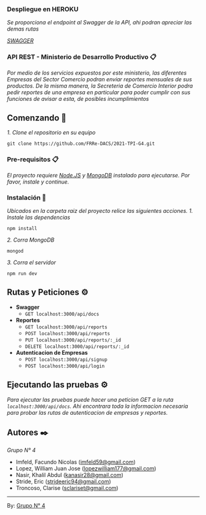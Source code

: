 ### Despliegue en HEROKU 
_Se proporciona el endpoint al Swagger de la API, ahi podran apreciar las demas rutas_

_[SWAGGER](https://ministeriodesarrolloproductivo.herokuapp.com/api/docs/)_
### API REST - Ministerio de Desarrollo Productivo 📋

_Por medio de los servicios expuestos por este ministerio, las diferentes Empresas del Sector Comercio podran enviar reportes mensuales de sus productos. De la misma manera, la Secreteria de Comercio Interior podra pedir reportes de una empresa en particular para poder cumplir con sus funciones de avisar a esta, de posibles incumplimientos_

## Comenzando 🚀

_1. Clone el repositorio en su equipo_

```git
git clone https://github.com/FRRe-DACS/2021-TPI-G4.git
```

### Pre-requisitos 📋

_El proyecto requiere [Node.JS](https://nodejs.org/es/) y [MongoDB](https://www.mongodb.com/es) instalado para ejecutarse. Por favor, instale y continue._

### Instalación 🔧
_Ubicados en la carpeta raiz del proyecto relice las siguientes acciones._
_1. Instale las dependencias_

```
npm install
```
_2. Corra MongoDB_

```
mongod
```
_3. Corra el servidor_

```
npm run dev
```
## Rutas y Peticiones ⚙
- **Swagger**
    - ```GET localhost:3000/api/docs```
- **Reportes**
    - ```GET localhost:3000/api/reports```
    - ```POST localhost:3000/api/reports```
    - ```PUT localhost:3000/api/reports/:_id```
    - ```DELETE localhost:3000/api/reports/:_id```
- **Autenticacion de Empresas**
    - ```POST localhost:3000/api/signup```
    - ```POST localhost:3000/api/login```
## Ejecutando las pruebas ⚙️

_Para ejecutar las pruebas puede hacer una peticion GET a la ruta ```localhost:3000/api/docs```. Ahi encontrara toda la informacion necesaria para probar las rutas de autenticacion de empresas y reportes._



## Autores ✒️

_Grupo N° 4_

* Imfeld, Facundo Nicolas ([imfeld59@gmail.com](mailto:imfeld59@gmail.com))
* Lopez, William Juan Jose ([lopezwilliam177@gmail.com](mailto:lopezwilliam177@gmail.com))
* Nasir, Khalil Abdul ([kanasir28@gmail.com](mailto:kanasir28@gmail.com))
* Stride, Eric ([strideeric94@gmail.com](mailto:strideeric94@gmail.com))
* Troncoso, Clarise ([sclariset@gmail.com](mailto:sclariset@gmail.com))

***

By: [Grupo N° 4](https://github.com/FRRe-DACS/2021-TPI-G4.git)
